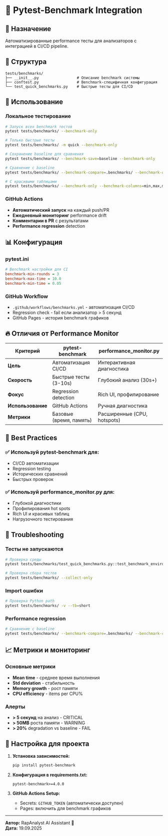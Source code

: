# 🧪 Pytest-Benchmark Integration

## 🎯 **Назначение**

Автоматизированные performance тесты для анализаторов с интеграцией в CI/CD pipeline.

## 📁 **Структура**

```
tests/benchmarks/
├── __init__.py                 # Описание benchmark системы
├── conftest.py                 # Benchmark-специфичная конфигурация
└── test_quick_benchmarks.py    # Быстрые тесты для CI/CD
```

## 🚀 **Использование**

### Локальное тестирование
```bash
# Запуск всех benchmark тестов
pytest tests/benchmarks/ --benchmark-only

# Только быстрые тесты
pytest tests/benchmarks/ -m quick --benchmark-only

# Сохранение baseline для сравнения
pytest tests/benchmarks/ --benchmark-save=baseline --benchmark-only

# Сравнение с baseline
pytest tests/benchmarks/ --benchmark-compare=.benchmarks/ --benchmark-only

# С красивыми таблицами
pytest tests/benchmarks/ --benchmark-only --benchmark-columns=min,max,mean,stddev
```

### GitHub Actions
- **Автоматический запуск** на каждый push/PR
- **Ежедневный мониторинг** performance drift
- **Комментарии в PR** с результатами
- **Performance regression** detection

## 📊 **Конфигурация**

### pytest.ini
```ini
# Benchmark настройки для CI
benchmark-min-rounds = 3
benchmark-max-time = 10.0
benchmark-min-time = 0.05
```

### GitHub Workflow
- `.github/workflows/benchmarks.yml` - автоматизация CI/CD
- Regression check - fail если анализатор > 5 секунд
- GitHub Pages - история benchmark графиков

## 🔥 **Отличия от Performance Monitor**

| Критерий | pytest-benchmark | performance_monitor.py |
|----------|------------------|------------------------|
| **Цель** | Автоматизация CI/CD | Интерактивная диагностика |
| **Скорость** | Быстрые тесты (3-10s) | Глубокий анализ (30s+) |
| **Фокус** | Regression detection | Rich UI, профилирование |
| **Использование** | GitHub Actions | Ручная диагностика |
| **Метрики** | Базовые (время, память) | Расширенные (CPU, hotspots) |

## 🎯 **Best Practices**

### ✅ **Используй pytest-benchmark для:**
- CI/CD автоматизации
- Regression testing
- Исторических сравнений
- Быстрых проверок

### ✅ **Используй performance_monitor.py для:**
- Глубокой диагностики
- Профилирования hot spots  
- Rich UI и красивых таблиц
- Нагрузочного тестирования

## 🚨 **Troubleshooting**

### Тесты не запускаются
```bash
# Проверка среды
pytest tests/benchmarks/test_quick_benchmarks.py::test_benchmark_environment -v

# Проверка сбора тестов
pytest tests/benchmarks/ --collect-only
```

### Import ошибки
```bash
# Проверка Python path
pytest tests/benchmarks/ -v --tb=short
```

### Performance regression
```bash
# Сравнение с baseline
pytest tests/benchmarks/ --benchmark-compare=.benchmarks/ --benchmark-compare-fail=mean:20%
```

## 📈 **Метрики и мониторинг**

### Основные метрики
- **Mean time** - среднее время выполнения
- **Std deviation** - стабильность
- **Memory growth** - рост памяти
- **CPU efficiency** - items per CPU%

### Алерты
- **> 5 секунд** на анализ - CRITICAL
- **> 50MB** роста памяти - WARNING  
- **> 20%** degradation vs baseline - FAIL

## 🔧 **Настройка для проекта**

1. **Установка зависимостей:**
   ```bash
   pip install pytest-benchmark
   ```

2. **Конфигурация в requirements.txt:**
   ```
   pytest-benchmark>=4.0.0
   ```

3. **GitHub Actions Setup:**
   - Secrets: `GITHUB_TOKEN` (автоматически доступен)
   - Pages: включить для benchmark графиков

---

**Автор:** RapAnalyst AI Assistant 🎤  
**Дата:** 19.09.2025